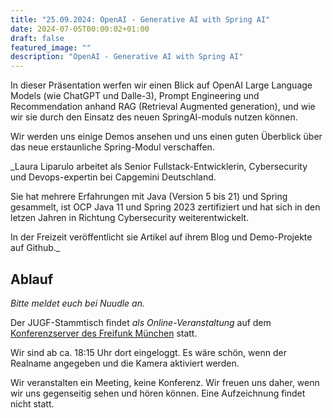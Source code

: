 ```yaml
---
title: "25.09.2024: OpenAI - Generative AI with Spring AI"
date: 2024-07-05T00:00:02+01:00
draft: false
featured_image: ""
description: "OpenAI - Generative AI with Spring AI"
---
```


In dieser Präsentation werfen wir einen Blick auf OpenAI Large Language Models (wie ChatGPT und Dalle-3), Prompt Engineering und Recommendation anhand RAG (Retrieval Augmented generation), und wie wir sie durch den Einsatz des neuen SpringAI-moduls nutzen können. 

Wir werden uns einige Demos ansehen und uns einen guten Überblick über das neue erstaunliche Spring-Modul verschaffen.

_Laura Liparulo arbeitet als Senior Fullstack-Entwicklerin, Cybersecurity und Devops-expertin bei Capgemini Deutschland.

Sie hat mehrere Erfahrungen mit Java (Version 5 bis 21) und Spring gesammelt, ist OCP Java 11 und Spring 2023 zertifiziert und hat sich in den letzen Jahren in Richtung Cybersecurity weiterentwickelt.

In der Freizeit veröffentlicht sie Artikel auf ihrem Blog und Demo-Projekte auf Github._

## Ablauf 

_Bitte meldet euch bei Nuudle an._

Der JUGF-Stammtisch findet _als Online-Veranstaltung_ auf dem [Konferenzserver des Freifunk München](https://meet.ffmuc.net/jugfmeeting) statt.

Wir sind ab ca. 18:15 Uhr dort eingeloggt. Es wäre schön, wenn der Realname angegeben und die Kamera aktiviert werden.

Wir veranstalten ein Meeting, keine Konferenz. Wir freuen uns daher, wenn wir uns gegenseitig sehen und hören können.
Eine Aufzeichnung findet nicht statt.